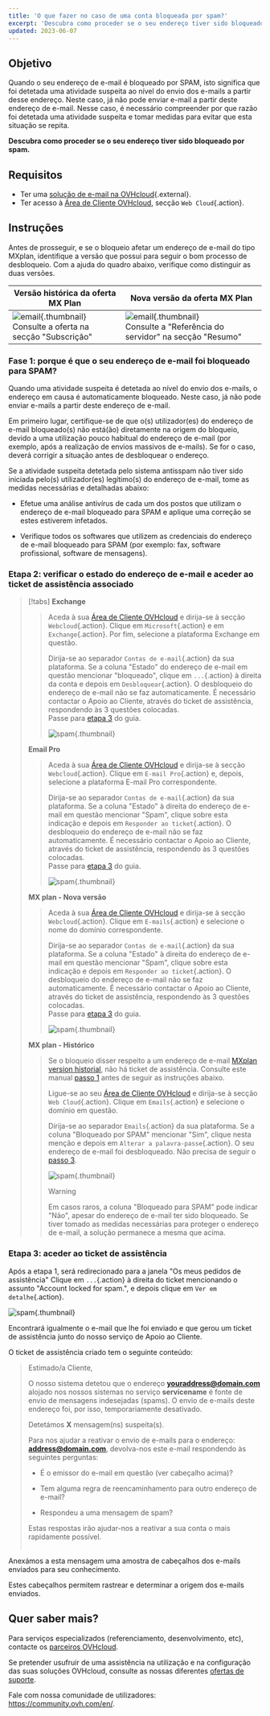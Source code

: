 ```yaml
---
title: 'O que fazer no caso de uma conta bloqueada por spam?'
excerpt: 'Descubra como proceder se o seu endereço tiver sido bloqueado por spam'
updated: 2023-06-07
---
```


## Objetivo

Quando o seu endereço de e-mail é bloqueado por SPAM, isto significa que foi detetada uma atividade suspeita ao nível do envio dos e-mails a partir desse endereço. Neste caso, já não pode enviar e-mail a partir deste endereço de e-mail. Nesse caso, é necessário compreender por que razão foi detetada uma atividade suspeita e tomar medidas para evitar que esta situação se repita.

**Descubra como proceder se o seu endereço tiver sido bloqueado por spam.**

## Requisitos

- Ter uma [solução de e-mail na OVHcloud](https://www.ovhcloud.com/pt/emails/){.external}.
- Ter acesso à [Área de Cliente OVHcloud](https://www.ovh.com/auth/?action=gotomanager&from=https://www.ovh.pt/&ovhSubsidiary=pt), secção `Web Cloud`{.action}.

## Instruções <a name="instructions"></a>

Antes de prosseguir, e se o bloqueio afetar um endereço de e-mail do tipo MXplan, identifique a versão que possui para seguir o bom processo de desbloqueio. Com a ajuda do quadro abaixo, verifique como distinguir as duas versões.

|Versão histórica da oferta MX Plan|Nova versão da oferta MX Plan|
|---|---|
|![email](images/mxplan-starter-legacy-step1.png){.thumbnail}<br> Consulte a oferta na secção "Subscrição"|![email](images/mxplan-starter-new-step1.png){.thumbnail}<br>Consulte a "Referência do servidor" na secção "Resumo"|

### Fase 1: porque é que o seu endereço de e-mail foi bloqueado para SPAM? <a name="step1"></a>

Quando uma atividade suspeita é detetada ao nível do envio dos e-mails, o endereço em causa é automaticamente bloqueado. Neste caso, já não pode enviar e-mails a partir deste endereço de e-mail.

Em primeiro lugar, certifique-se de que o(s) utilizador(es) do endereço de e-mail bloqueado(s) não está(ão) diretamente na origem do bloqueio, devido a uma utilização pouco habitual do endereço de e-mail (por exemplo, após a realização de envios massivos de e-mails). Se for o caso, deverá corrigir a situação antes de desbloquear o endereço.

Se a atividade suspeita detetada pelo sistema antisspam não tiver sido iniciada pelo(s) utilizador(es) legítimo(s) do endereço de e-mail, tome as medidas necessárias e detalhadas abaixo:

- Efetue uma análise antivírus de cada um dos postos que utilizam o endereço de e-mail bloqueado para SPAM e aplique uma correção se estes estiverem infetados.

- Verifique todos os softwares que utilizem as credenciais do endereço de e-mail bloqueado para SPAM (por exemplo: fax, software profissional, software de mensagens).

### Etapa 2: verificar o estado do endereço de e-mail e aceder ao ticket de assistência associado <a name="step2"></a>

> [!tabs]
> **Exchange**
>>
>> Aceda à sua [Área de Cliente OVHcloud](https://www.ovh.com/auth/?action=gotomanager&from=https://www.ovh.pt/&ovhSubsidiary=pt) e dirija-se à secção `Webcloud`{.action}. Clique em `Microsoft`{.action} e em `Exchange`{.action}. Por fim, selecione a plataforma Exchange em questão.
>>
>> Dirija-se ao separador `Contas de e-mail`{.action} da sua plataforma. Se a coluna "Estado" do endereço de e-mail em questão mencionar "bloqueado", clique em `...`{.action} à direita da conta e depois em `Desbloquear`{.action}. O desbloqueio do endereço de e-mail não se faz automaticamente. É necessário contactar o Apoio ao Cliente, através do ticket de assistência, respondendo às 3 questões colocadas.<br>
>> Passe para [etapa 3](#step3) do guia.
>>
>> ![spam](images/blocked-for-SPAM-01-01.png){.thumbnail}
>>
> **Email Pro**
>>
>> Aceda à sua [Área de Cliente OVHcloud](https://www.ovh.com/auth/?action=gotomanager&from=https://www.ovh.pt/&ovhSubsidiary=pt) e dirija-se à secção `Webcloud`{.action}. Clique em `E-mail Pro`{.action} e, depois, selecione a plataforma E-mail Pro correspondente.
>>
>> Dirija-se ao separador `Contas de e-mail`{.action} da sua plataforma. Se a coluna "Estado" à direita do endereço de e-mail em questão mencionar "Spam", clique sobre esta indicação e depois em `Responder ao ticket`{.action}. O desbloqueio do endereço de e-mail não se faz automaticamente. É necessário contactar o Apoio ao Cliente, através do ticket de assistência, respondendo às 3 questões colocadas.<br>
>> Passe para [etapa 3](#step3) do guia.
>>
>> ![spam](images/blocked-for-SPAM-01-02.png){.thumbnail}
>>
> **MX plan - Nova versão**
>>
>> Aceda à sua [Área de Cliente OVHcloud](https://www.ovh.com/auth/?action=gotomanager&from=https://www.ovh.pt/&ovhSubsidiary=pt) e dirija-se à secção `Webcloud`{.action}. Clique em `E-mails`{.action} e selecione o nome do domínio correspondente.
>>
>> Dirija-se ao separador `Contas de e-mail`{.action} da sua plataforma. Se a coluna "Estado" à direita do endereço de e-mail em questão mencionar "Spam", clique sobre esta indicação e depois em `Responder ao ticket`{.action}. O desbloqueio do endereço de e-mail não se faz automaticamente. É necessário contactar o Apoio ao Cliente, através do ticket de assistência, respondendo às 3 questões colocadas.<br>
>> Passe para [etapa 3](#step3) do guia.
>>
>> ![spam](images/blocked-for-SPAM-01-03.png){.thumbnail}
>>
> **MX plan - Histórico**
>>
>> Se o bloqueio disser respeito a um endereço de e-mail [MXplan version historial](#instructions), não há ticket de assistência. Consulte este manual [passo 1](#step1) antes de seguir as instruções abaixo.
>>
>> Ligue-se ao seu [Área de Cliente OVHcloud](https://www.ovh.com/auth/?action=gotomanager&from=https://www.ovh.pt/&ovhSubsidiary=pt) e dirija-se à secção `Web Cloud`{.action}. Clique em `Emails`{.action} e selecione o domínio em questão.
>>
>> Dirija-se ao separador `Emails`{.action} da sua plataforma. Se a coluna "Bloqueado por SPAM" mencionar "Sim", clique nesta menção e depois em `Alterar a palavra-passe`{.action}. O seu endereço de e-mail foi desbloqueado. Não precisa de seguir o [passo 3](#step3).
>>
>> ![spam](images/blocked-for-SPAM-01-04.png){.thumbnail}
>>
>> > [!warning]
>> >
>> > Em casos raros, a coluna "Bloqueado para SPAM" pode indicar "Não", apesar do endereço de e-mail ter sido bloqueado. Se tiver tomado as medidas necessárias para proteger o endereço de e-mail, a solução permanece a mesma que acima.


### Etapa 3: aceder ao ticket de assistência <a name="step3"></a>

Após a etapa 1, será redirecionado para a janela "Os meus pedidos de assistência" Clique em `...`{.action} à direita do ticket mencionando o assunto "Account locked for spam.", e depois clique em `Ver em detalhe`{.action}. 

![spam](images/blocked-for-SPAM-02.png){.thumbnail}

Encontrará igualmente o e-mail que lhe foi enviado e que gerou um ticket de assistência junto do nosso serviço de Apoio ao Cliente.

O ticket de assistência criado tem o seguinte conteúdo:

> 
> Estimado/a Cliente,
>
> O nosso sistema detetou que o endereço **youraddress@domain.com** alojado nos nossos sistemas no serviço **servicename** é fonte de envio de mensagens indesejadas (spams).
> O envio de e-mails deste endereço foi, por isso, temporariamente desativado.
>
> Detetámos **X** mensagem(ns) suspeita(s).
>
> Para nos ajudar a reativar o envio de e-mails para o endereço: **address@domain.com**,
> devolva-nos este e-mail respondendo às seguintes perguntas:
>
> - É o emissor do e-mail em questão (ver cabeçalho acima)?
>
> - Tem alguma regra de reencaminhamento para outro endereço de e-mail?
>
> - Respondeu a uma mensagem de spam?
> 
> Estas respostas irão ajudar-nos a reativar a sua conta o mais rapidamente possível.
> <br>
> <br>
> 

Anexámos a esta mensagem uma amostra de cabeçalhos dos e-mails enviados para seu conhecimento.

Estes cabeçalhos permitem rastrear e determinar a origem dos e-mails enviados.


## Quer saber mais? <a name="go-further"></a>
 
Para serviços especializados (referenciamento, desenvolvimento, etc), contacte os [parceiros OVHcloud](https://partner.ovhcloud.com/pt/directory/).
 
Se pretender usufruir de uma assistência na utilização e na configuração das suas soluções OVHcloud, consulte as nossas diferentes [ofertas de suporte](https://www.ovhcloud.com/pt/support-levels/).
 
Fale com nossa comunidade de utilizadores: <https://community.ovh.com/en/>.